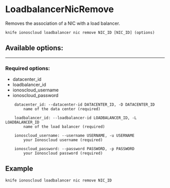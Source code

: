# LoadbalancerNicRemove

Removes the association of a NIC with a load balancer.

    knife ionoscloud loadbalancer nic remove NIC_ID [NIC_ID] (options)


## Available options:
---

### Required options:
* datacenter_id
* loadbalancer_id
* ionoscloud_username
* ionoscloud_password

```
    datacenter_id: --datacenter-id DATACENTER_ID, -D DATACENTER_ID
        name of the data center (required)

    loadbalancer_id: --loadbalancer-id LOADBALANCER_ID, -L LOADBALANCER_ID
        name of the load balancer (required)

    ionoscloud_username: --username USERNAME, -u USERNAME
        your Ionoscloud username (required)

    ionoscloud_password: --password PASSWORD, -p PASSWORD
        your Ionoscloud password (required)

```
## Example

```text
knife ionoscloud loadbalancer nic remove NIC_ID 
```
